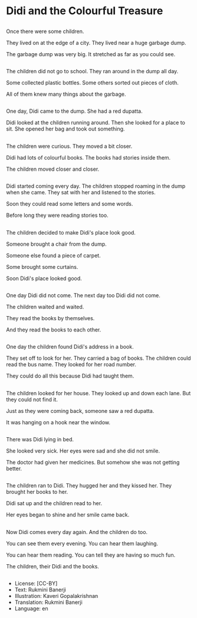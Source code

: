 # Didi and the Colourful Treasure

##
Once there were some children.

They lived on at the edge of a city. They lived near a huge garbage dump.

The garbage dump was very big. It stretched as far as you could see.

##
The children did not go to school. They ran around in the dump all day.

Some collected plastic bottles. Some others sorted out pieces of cloth.

All of them knew many things about the garbage.

##
One day, Didi came to the dump. She had a red dupatta.

Didi looked at the children running around. Then she looked for a place to sit. She opened her bag and took out something.

##
The children were curious. They moved a bit closer.

Didi had lots of colourful books. The books had stories inside them.

The children moved closer and closer.

##
Didi started coming every day. The children stopped roaming in the dump when she came. They sat with her and listened to the stories.

Soon they could read some letters and some words.

Before long they were reading stories too.

##
The children decided to make Didi's place look good.

Someone brought a chair from the dump.

Someone else found a piece of carpet.

Some brought some curtains.

Soon Didi's place looked good.

##
One day Didi did not come. The next day too Didi did not come.

The children waited and waited.

They read the books by themselves.

And they read the books to each other.

##
One day the children found Didi's address in a book.

They set off to look for her. They carried a bag of books. The children could read the bus name. They looked for her road number.

They could do all this because Didi had taught them.

##
The children looked for her house. They looked up and down each lane. But they could not find it.

Just as they were coming back, someone saw a red dupatta.

It was hanging on a hook near the window.

##
There was Didi lying in bed.

She looked very sick. Her eyes were sad and she did not smile.

The doctor had given her medicines. But somehow she was not getting better.

##
The children ran to Didi. They hugged her and they kissed her. They brought her books to her.

Didi sat up and the children read to her.

Her eyes began to shine and her smile came back.

##
Now Didi comes every day again. And the children do too.

You can see them every evening. You can hear them laughing.

You can hear them reading. You can tell they are having so much fun.

The children, their Didi and the books.

##
* License: [CC-BY]
* Text: Rukmini Banerji
* Illustration: Kaveri Gopalakrishnan
* Translation: Rukmini Banerji
* Language: en
